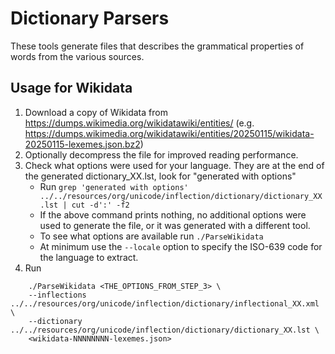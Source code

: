 <!--
 Copyright 2025 Unicode Incorporated and others. All rights reserved.
 Copyright 2021-2024 Apple Inc. All rights reserved.
-->
# Dictionary Parsers

These tools generate files that describes the grammatical properties of words from the various sources.

## Usage for Wikidata

1) Download a copy of Wikidata from https://dumps.wikimedia.org/wikidatawiki/entities/ (e.g. https://dumps.wikimedia.org/wikidatawiki/entities/20250115/wikidata-20250115-lexemes.json.bz2)
2) Optionally decompress the file for improved reading performance.
3) Check what options were used for your language. They are at the end of the generated dictionary_XX.lst, look for "generated with options"
   - Run `grep 'generated with options' ../../resources/org/unicode/inflection/dictionary/dictionary_XX.lst | cut -d':' -f2`
   - If the above command prints nothing, no additional options were used to generate the file, or it was generated with a different tool.
   - To see what options are available run `./ParseWikidata`
   - At minimum use the `--locale` option to specify the ISO-639 code for the language to extract.
4) Run
```
    ./ParseWikidata <THE_OPTIONS_FROM_STEP_3> \
    --inflections ../../resources/org/unicode/inflection/dictionary/inflectional_XX.xml \
    --dictionary ../../resources/org/unicode/inflection/dictionary/dictionary_XX.lst \
    <wikidata-NNNNNNNN-lexemes.json>
```
